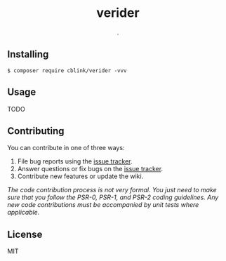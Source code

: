 <h1 align="center"> verider </h1>

<p align="center"> .</p>


## Installing

```shell
$ composer require cblink/verider -vvv
```

## Usage

TODO

## Contributing

You can contribute in one of three ways:

1. File bug reports using the [issue tracker](https://github.com/cblink/verider/issues).
2. Answer questions or fix bugs on the [issue tracker](https://github.com/cblink/verider/issues).
3. Contribute new features or update the wiki.

_The code contribution process is not very formal. You just need to make sure that you follow the PSR-0, PSR-1, and PSR-2 coding guidelines. Any new code contributions must be accompanied by unit tests where applicable._

## License

MIT